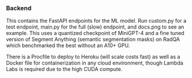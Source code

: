### Backend

This contains the FastAPI endpoints for the ML model. Run custom.py for a test endpoint, main.py for the full (slow) endpoint,
and docs.png to see an example. This uses a quantized checkpoint of MiniGPT-4 and a fine tuned version of Segment Anything (semantic segmentation masks) on RadQA which benchmarked the best without an A10+ GPU. 

There is a Procfile to deploy to Heroku (will scale costs fast) as well as a Docker file for containerization in any cloud environment, though Lambda Labs is required due to the high CUDA compute. 